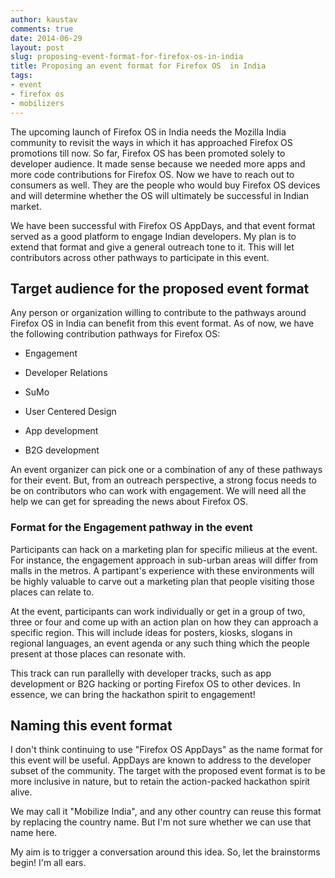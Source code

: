 ```yaml
---
author: kaustav
comments: true
date: 2014-06-29
layout: post
slug: proposing-event-format-for-firefox-os-in-india
title: Proposing an event format for Firefox OS  in India
tags:
- event
- firefox os
- mobilizers
---
```


The upcoming launch of Firefox OS in India needs the Mozilla India community to revisit the ways in which it has approached Firefox OS promotions till now. So far, Firefox OS has been promoted solely to developer audience. It made sense because we needed more apps and more code contributions for Firefox OS. Now we have to reach out to consumers as well. They are the people who would buy Firefox OS devices and will determine whether the OS will ultimately be successful in Indian market.

We have been successful with Firefox OS AppDays, and that event format served as a good platform to engage Indian developers. My plan is to extend that format and give a general outreach tone to it. This will let contributors across other pathways to participate in this event.<!-- more -->



## Target audience for the proposed event format



Any person or organization willing to contribute to the pathways around Firefox OS in India can benefit from this event format. As of now, we have the following contribution pathways for Firefox OS:





  * Engagement


  * Developer Relations


  * SuMo


  * User Centered Design


  * App development


  * B2G development



An event organizer can pick one or a combination of any of these pathways for their event. But, from an outreach perspective, a strong focus needs to be on contributors who can work with engagement. We will need all the help we can get for spreading the news about Firefox OS.



### Format for the Engagement pathway in the event



Participants can hack on a marketing plan for specific milieus at the event. For instance, the engagement approach in sub-urban areas will differ from malls in the metros. A partipant's experience with these environments will be highly valuable to carve out a marketing plan that people visiting those places can relate to.

At the event, participants can work individually or get in a group of two, three or four and come up with an action plan on how they can approach a specific region. This will include ideas for posters, kiosks, slogans in regional languages, an event agenda or any such thing which the people present at those places can resonate with.

This track can run parallelly with developer tracks, such as app development or B2G hacking or porting Firefox OS to other devices. In essence, we can bring the hackathon spirit to engagement!



## Naming this event format



I don't think continuing to use "Firefox OS AppDays" as the name format for this event will be useful. AppDays are known to address to the developer subset of the community. The target with the proposed event format is to be more inclusive in nature, but to retain the action-packed hackathon spirit alive.

We may call it "Mobilize India", and any other country can reuse this format by replacing the country name. But I'm not sure whether we can use that name here.

My aim is to trigger a conversation around this idea. So, let the brainstorms begin! I'm all ears.

